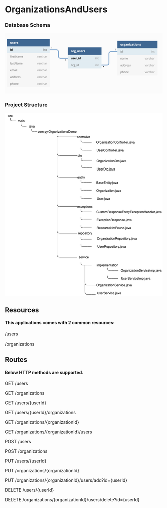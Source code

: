 # OrganizationsAndUsers


### Database Schema
![DB Relations](https://github.com/Yunukas/OrganizationsAndUsers/blob/master/db_relation.png)


### Project Structure
![Project Structure](https://github.com/Yunukas/OrganizationsAndUsers/blob/master/organizationDemoDiagram.png)


## Resources
#### This applications comes with 2 common resources:
/users

/organizations


## Routes
#### Below HTTP methods are supported.

GET		/users

GET		/organizations

GET		/users/{userId}
  
GET		/users/{userId}/organizations
  
GET		/organizations/{organizationId}
  
GET		/organizations/{organizationId}/users
  
POST	/users

POST	/organizations

PUT		/users/{userId}

PUT		/organizations/{organizationId}

PUT		/organizations/{organizationId}/users/add?id={userId}

DELETE	/users/{userId}

DELETE	/organizations/{organizationId}/users/delete?id={userId}
